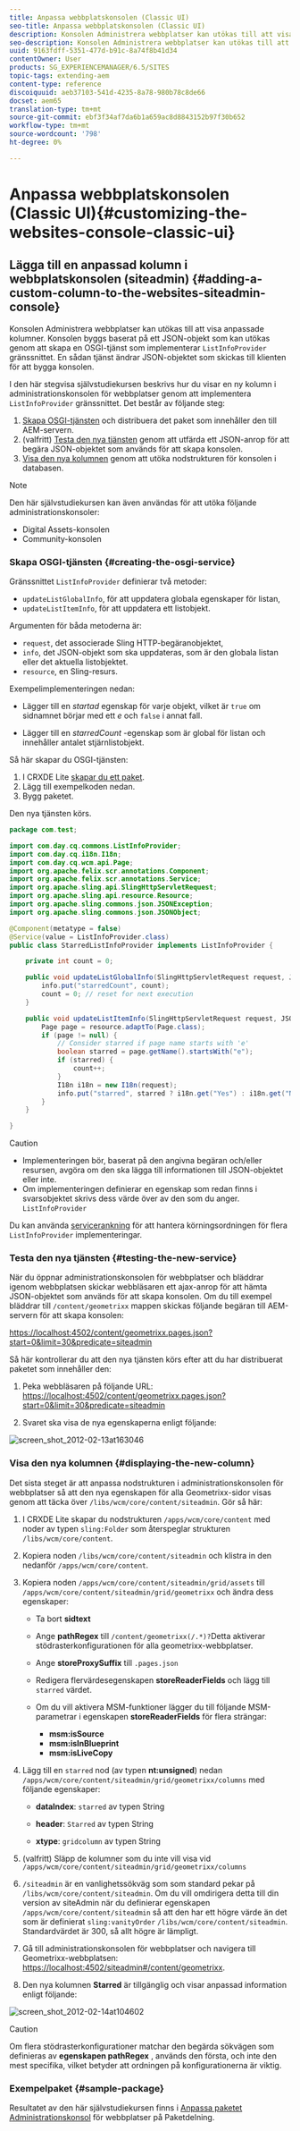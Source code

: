 ```yaml
---
title: Anpassa webbplatskonsolen (Classic UI)
seo-title: Anpassa webbplatskonsolen (Classic UI)
description: Konsolen Administrera webbplatser kan utökas till att visa anpassade kolumner
seo-description: Konsolen Administrera webbplatser kan utökas till att visa anpassade kolumner
uuid: 9163fdff-5351-477d-b91c-8a74f8b41d34
contentOwner: User
products: SG_EXPERIENCEMANAGER/6.5/SITES
topic-tags: extending-aem
content-type: reference
discoiquuid: aeb37103-541d-4235-8a78-980b78c8de66
docset: aem65
translation-type: tm+mt
source-git-commit: ebf3f34af7da6b1a659ac8d8843152b97f30b652
workflow-type: tm+mt
source-wordcount: '798'
ht-degree: 0%

---
```



# Anpassa webbplatskonsolen (Classic UI){#customizing-the-websites-console-classic-ui}

## Lägga till en anpassad kolumn i webbplatskonsolen (siteadmin) {#adding-a-custom-column-to-the-websites-siteadmin-console}

Konsolen Administrera webbplatser kan utökas till att visa anpassade kolumner. Konsolen byggs baserat på ett JSON-objekt som kan utökas genom att skapa en OSGI-tjänst som implementerar `ListInfoProvider` gränssnittet. En sådan tjänst ändrar JSON-objektet som skickas till klienten för att bygga konsolen.

I den här stegvisa självstudiekursen beskrivs hur du visar en ny kolumn i administrationskonsolen för webbplatser genom att implementera `ListInfoProvider` gränssnittet. Det består av följande steg:

1. [Skapa OSGI-tjänsten](#creating-the-osgi-service) och distribuera det paket som innehåller den till AEM-servern.
1. (valfritt) [Testa den nya tjänsten](#testing-the-new-service) genom att utfärda ett JSON-anrop för att begära JSON-objektet som används för att skapa konsolen.
1. [Visa den nya kolumnen](#displaying-the-new-column) genom att utöka nodstrukturen för konsolen i databasen.

>[!NOTE]
>
>Den här självstudiekursen kan även användas för att utöka följande administrationskonsoler:
>
>* Digital Assets-konsolen
>* Community-konsolen
>



### Skapa OSGI-tjänsten {#creating-the-osgi-service}

Gränssnittet `ListInfoProvider` definierar två metoder:

* `updateListGlobalInfo`, för att uppdatera globala egenskaper för listan,
* `updateListItemInfo`, för att uppdatera ett listobjekt.

Argumenten för båda metoderna är:

* `request`, det associerade Sling HTTP-begäranobjektet,
* `info`, det JSON-objekt som ska uppdateras, som är den globala listan eller det aktuella listobjektet.
* `resource`, en Sling-resurs.

Exempelimplementeringen nedan:

* Lägger till en *startad* egenskap för varje objekt, vilket är `true` om sidnamnet börjar med ett *e* och `false` i annat fall.

* Lägger till en *starredCount* -egenskap som är global för listan och innehåller antalet stjärnlistobjekt.

Så här skapar du OSGI-tjänsten:

1. I CRXDE Lite [skapar du ett paket](/help/sites-developing/developing-with-crxde-lite.md#managing-a-bundle).
1. Lägg till exempelkoden nedan.
1. Bygg paketet.

Den nya tjänsten körs.

```java
package com.test;

import com.day.cq.commons.ListInfoProvider;
import com.day.cq.i18n.I18n;
import com.day.cq.wcm.api.Page;
import org.apache.felix.scr.annotations.Component;
import org.apache.felix.scr.annotations.Service;
import org.apache.sling.api.SlingHttpServletRequest;
import org.apache.sling.api.resource.Resource;
import org.apache.sling.commons.json.JSONException;
import org.apache.sling.commons.json.JSONObject;

@Component(metatype = false)
@Service(value = ListInfoProvider.class)
public class StarredListInfoProvider implements ListInfoProvider {

    private int count = 0;

    public void updateListGlobalInfo(SlingHttpServletRequest request, JSONObject info, Resource resource) throws JSONException {
        info.put("starredCount", count);
        count = 0; // reset for next execution
    }

    public void updateListItemInfo(SlingHttpServletRequest request, JSONObject info, Resource resource) throws JSONException {
        Page page = resource.adaptTo(Page.class);
        if (page != null) {
            // Consider starred if page name starts with 'e'
            boolean starred = page.getName().startsWith("e");
            if (starred) {
                count++;
            }
            I18n i18n = new I18n(request);
            info.put("starred", starred ? i18n.get("Yes") : i18n.get("No"));
        }
    }

}
```

>[!CAUTION]
>
>* Implementeringen bör, baserat på den angivna begäran och/eller resursen, avgöra om den ska lägga till informationen till JSON-objektet eller inte.
>* Om implementeringen definierar en egenskap som redan finns i svarsobjektet skrivs dess värde över av den som du anger. `ListInfoProvider`
>
>  
Du kan använda [servicerankning](https://www.osgi.org/javadoc/r2/org/osgi/framework/Constants.html#SERVICE_RANKING) för att hantera körningsordningen för flera `ListInfoProvider` implementeringar.

### Testa den nya tjänsten {#testing-the-new-service}

När du öppnar administrationskonsolen för webbplatser och bläddrar igenom webbplatsen skickar webbläsaren ett ajax-anrop för att hämta JSON-objektet som används för att skapa konsolen. Om du till exempel bläddrar till `/content/geometrixx` mappen skickas följande begäran till AEM-servern för att skapa konsolen:

[https://localhost:4502/content/geometrixx.pages.json?start=0&amp;limit=30&amp;predicate=siteadmin](https://localhost:4502/content/geometrixx.pages.json?start=0&amp;limit=30&amp;predicate=siteadmin)

Så här kontrollerar du att den nya tjänsten körs efter att du har distribuerat paketet som innehåller den:

1. Peka webbläsaren på följande URL:
   [https://localhost:4502/content/geometrixx.pages.json?start=0&amp;limit=30&amp;predicate=siteadmin](https://localhost:4502/content/geometrixx.pages.json?start=0&amp;limit=30&amp;predicate=siteadmin)

1. Svaret ska visa de nya egenskaperna enligt följande:

![screen_shot_2012-02-13at163046](assets/screen_shot_2012-02-13at163046.png)

### Visa den nya kolumnen {#displaying-the-new-column}

Det sista steget är att anpassa nodstrukturen i administrationskonsolen för webbplatser så att den nya egenskapen för alla Geometrixx-sidor visas genom att täcka över `/libs/wcm/core/content/siteadmin`. Gör så här:

1. I CRXDE Lite skapar du nodstrukturen `/apps/wcm/core/content` med noder av typen `sling:Folder` som återspeglar strukturen `/libs/wcm/core/content`.

1. Kopiera noden `/libs/wcm/core/content/siteadmin` och klistra in den nedanför `/apps/wcm/core/content`.

1. Kopiera noden `/apps/wcm/core/content/siteadmin/grid/assets` till `/apps/wcm/core/content/siteadmin/grid/geometrixx` och ändra dess egenskaper:

   * Ta bort **sidtext**

   * Ange **pathRegex** till `/content/geometrixx(/.*)?`Detta aktiverar stödrasterkonfigurationen för alla geometrixx-webbplatser.

   * Ange **storeProxySuffix** till `.pages.json`

   * Redigera flervärdesegenskapen **storeReaderFields** och lägg till `starred` värdet.

   * Om du vill aktivera MSM-funktioner lägger du till följande MSM-parametrar i egenskapen **storeReaderFields** för flera strängar:

      * **msm:isSource**
      * **msm:isInBlueprint**
      * **msm:isLiveCopy**

1. Lägg till en `starred` nod (av typen **nt:unsigned**) nedan `/apps/wcm/core/content/siteadmin/grid/geometrixx/columns` med följande egenskaper:

   * **dataIndex**: `starred` av typen String

   * **header**: `Starred` av typen String

   * **xtype**: `gridcolumn` av typen String

1. (valfritt) Släpp de kolumner som du inte vill visa vid `/apps/wcm/core/content/siteadmin/grid/geometrixx/columns`

1. `/siteadmin` är en vanlighetssökväg som som standard pekar på `/libs/wcm/core/content/siteadmin`.
Om du vill omdirigera detta till din version av siteAdmin när du definierar egenskapen `/apps/wcm/core/content/siteadmin` så att den har ett högre värde än det som är definierat `sling:vanityOrder` `/libs/wcm/core/content/siteadmin`. Standardvärdet är 300, så allt högre är lämpligt.

1. Gå till administrationskonsolen för webbplatser och navigera till Geometrixx-webbplatsen:
   [https://localhost:4502/siteadmin#/content/geometrixx](https://localhost:4502/siteadmin#/content/geometrixx).

1. Den nya kolumnen **Starred** är tillgänglig och visar anpassad information enligt följande:

![screen_shot_2012-02-14at104602](assets/screen_shot_2012-02-14at104602.png)

>[!CAUTION]
>
>Om flera stödrasterkonfigurationer matchar den begärda sökvägen som definieras av **egenskapen pathRegex** , används den första, och inte den mest specifika, vilket betyder att ordningen på konfigurationerna är viktig.

### Exempelpaket {#sample-package}

Resultatet av den här självstudiekursen finns i [Anpassa paketet Administrationskonsol](https://localhost:4502/crx/packageshare/index.html/content/marketplace/marketplaceProxy.html?packagePath=/content/companies/public/adobe/packages/helper/customizing-siteadmin) för webbplatser på Paketdelning.

